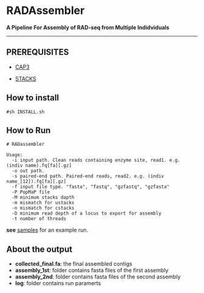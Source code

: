 <h1>RADAssembler</h1>

<b>A Pipeline For Assembly of RAD-seq from Multiple Indidviduals</b>

---


PREREQUISITES
---
* [CAP3](http://seq.cs.iastate.edu/cap3.html)

* [STACKS](http://catchenlab.life.illinois.edu/stacks/)

How to install
---
```
#sh INSTALL.sh
```
How to Run
---

```
# RADassembler

Usage:
  -i input path. Clean reads containing enzyme site, read1. e.g. (indiv name).fq[fa][.gz]
  -o out path. 
  -s paired-end path. Paired-end reads, read2. e.g. (indiv name_[12]).fq[fa][.gz]
  -f input file type. "fasta", "fastq", "gzfastq", "gzfasta"
  -P PopMaP file
  -M minimum stacks dapth
  -m mismatch for ustacks
  -n mismatch for cstacks
  -D minimum read depth of a locus to export for assembly
  -t number of threads
```
<b>see</b> [samples](samples) for an example run.

About the output
---
<ul>
<li><b>collected_final.fa</b>: the final assembled contigs</li>
<li><b>assembly_1st</b>: folder contains fasta files of the first assembly</li>
<li><b>assembly_2nd</b>: folder contains fasta files of the second assembly</li>
<li><b>log</b>: folder contains run paramerts</li>
</ul>


